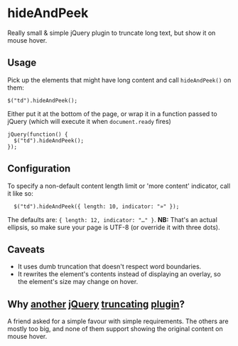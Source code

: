 hideAndPeek
===========

Really small & simple jQuery plugin to truncate long text, but show it on mouse hover.

## Usage

Pick up the elements that might have long content and call `hideAndPeek()` on them:

    $("td").hideAndPeek();

Either put it at the bottom of the page, or wrap it in a function passed to jQuery (which will execute it when `document.ready` fires)

    jQuery(function() {
      $("td").hideAndPeek();
    });

## Configuration

To specify a non-default content length limit or 'more content' indicator, call it like so:

      $("td").hideAndPeek({ length: 10, indicator: "»" });

The defaults are: `{ length: 12, indicator: "…" }`.  **NB:** That's an actual ellipsis, so make sure your page is UTF-8 (or override it with three dots).

## Caveats

- It uses dumb truncation that doesn't respect word boundaries.
- It rewrites the element's contents instead of displaying an overlay, so the element's size may change on hover.

## Why [another][1] [jQuery][2] [truncating][3] [plugin][4]?

A friend asked for a simple favour with simple requirements.  The others are mostly too big, and none of them support showing the original content on mouse hover.

[1]: http://dotdotdot.frebsite.nl/
[2]: http://micjamking.github.io/succinct/
[3]: http://badonkatrunc.com/
[4]: https://github.com/tbasse/jquery-truncate
